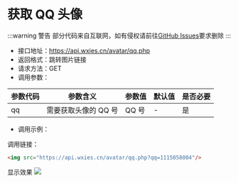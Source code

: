 # 获取 QQ 头像

:::warning 警告
部分代码来自互联网，如有侵权请前往[GitHub Issues](https://github.com/WXies-Team/Doc/issues)要求删除
:::

- 接口地址：https://api.wxies.cn/avatar/qq.php
- 返回格式：跳转图片链接
- 请求方法：GET
- 调用参数：

| 参数代码 | 参数含义 | 参数值 | 默认值 | 是否必要 |
| --- | --- | --- | --- | --- |
| qq | 需要获取头像的 QQ 号 | QQ 号 | - | 是 |

- 调用示例：

调用链接：

```html
<img src="https://api.wxies.cn/avatar/qq.php?qq=1115058004"/>
```

显示效果
<img src="https://api.wxies.cn/avatar/qq.php?qq=1115058004"/>

